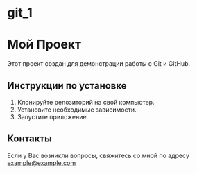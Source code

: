 # git_1
# Мой Проект

Этот проект создан для демонстрации работы с Git и GitHub.

## Инструкции по установке

1. Клонируйте репозиторий на свой компьютер.
2. Установите необходимые зависимости.
3. Запустите приложение.

## Контакты

Если у Вас возникли вопросы, свяжитесь со мной по адресу example@example.com
